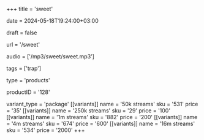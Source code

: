 +++
title = 'sweet'

date = 2024-05-18T19:24:00+03:00

draft = false

url = '/sweet'

audio = ['/mp3/sweet/sweet.mp3']

tags = ['trap']

type = 'products'

productID = '128'

variant_type = 'package'
[[variants]]
name = '50k streams'
sku = '531'
price = '35'
[[variants]]
name = '250k streams'
sku = '29'
price = '100'
[[variants]]
name = '1m streams'
sku = '882'
price = '200'
[[variants]]
name = '4m streams'
sku = '674'
price = '600'
[[variants]]
name = '16m streams'
sku = '534'
price = '2000'
+++
